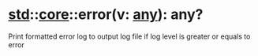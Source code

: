 # [std](/libs/std/)::[core](/libs/std/core/)::error(v:&nbsp;[any](/libs/std/core/type.any.md)):&nbsp;any?
Print formatted error log to output log file if log level is greater or equals to error
